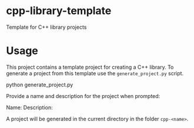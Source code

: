 # cpp-library-template
Template for C++ library projects

# Usage
This project contains a template project for creating a C++ library. To generate
a project from this template use the `generate_project.py` script.

  python generate_project.py

Provide a name and description for the project when prompted:

  Name: <name>
  Description: <description>

A project will be generated in the current directory in the folder `cpp-<name>`.